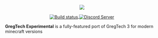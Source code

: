<p align="center">
  <img src="https://github.com/Su5eD/GregTech-Experimental/blob/readme/src/main/resources/GTE_Logo_medium.png" align="center"/> 
</p>
<p align="center">
  <a href="http://circleci.com/gh/Su5eD/GregTech-Experimental">
      <img src="https://github.com/Su5eD/GregTech-Experimental/workflows/Build Master/badge.svg"  alt="Build status" align="center" />
  </a>
  <a href="https://discord.gg/bRCvFy9">
    <img src="https://discord.com/api/guilds/728217881514606612/widget.png?style=shield" alt="Discord Server" align="center"/>
  </a>
</p>  

**GregTech Experimental** is a fully-featured port of GregTech 3 for modern minecraft versions
